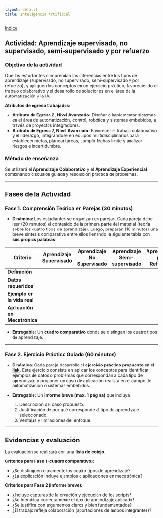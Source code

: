```yaml
---
layout: default
title: Inteligencia Artificial
---
```

[Indice](index)

## Actividad: Aprendizaje supervisado, no supervisado, semi-supervisado y por refuerzo

### Objetivo de la actividad

Que los estudiantes comprendan las diferencias entre los tipos de aprendizaje (supervisado, no supervisado, semi-supervisado y por refuerzo), y apliquen los conceptos en un ejercicio práctico, favoreciendo el trabajo colaborativo y el desarrollo de soluciones en el área de la automatización y la IA.

**Atributos de egreso trabajados:**

* **Atributo de Egreso 2, Nivel Avanzado:** Diseñar e implementar sistemas en el área de automatización, control, robótica y sistemas embebidos, a través de proyectos integradores.
* **Atributo de Egreso 7, Nivel Avanzado:** Favorecer el trabajo colaborativo y el liderazgo, integrándose en equipos multidisciplinarios para establecer metas, planear tareas, cumplir fechas límite y analizar riesgos e incertidumbre.

### Método de enseñanza

Se utilizará el **Aprendizaje Colaborativo** y el **Aprendizaje Experiencial**, combinando discusión guiada y resolución práctica de problemas.

---

## Fases de la Actividad

### **Fase 1. Comprensión Teórica en Parejas (30 minutos)**

* **Dinámica:**
Los estudiantes se organizan en parejas. Cada pareja debe leer (20 minutos) el contenido de la primera parte del material (teoría sobre los cuatro tipos de aprendizaje). Luego, preparan (10 minutos) una breve síntesis comparativa entre ellos llenando la siguiente tabla con **sus propias palabras**:

| **Criterio**                  | **Aprendizaje Supervisado** | **Aprendizaje No Supervisado** | **Aprendizaje Semi-supervisado** | **Aprendizaje por Refuerzo** |
| ----------------------------- | --------------------------- | ------------------------------ | -------------------------------- | ---------------------------- |
| **Definición**                |                             |                                |                                  |                              |
| **Datos requeridos**          |                             |                                |                                  |                              |
| **Ejemplo en la vida real**   |                             |                                |                                  |                              |
| **Aplicación en Mecatrónica** |                             |                                |                                  |                              |

* **Entregable:**
  Un **cuadro comparativo** donde se distingan los cuatro tipos de aprendizaje.

---

### **Fase 2. Ejercicio Práctico Guiado (60 minutos)**

* **Dinámica:**
Cada pareja desarrolla el **ejercicio práctico propuesto en el [link](https://karlosespinoza.github.io/curso/am/supervisado_no-supervisado_semi-supervizado_reforzado#:~:text=Agentes%20de%20videojuegos-,Pr%C3%A1ctica,-Objetivo%20de%20la)**. Este ejercicio consiste en aplicar los conceptos para identificar ejemplos de datos o problemas que correspondan a cada tipo de aprendizaje y proponer un caso de aplicación realista en el campo de automatización o sistemas embebidos.

* **Entregable:**
  Un **informe breve (máx. 1 página)** que incluya:

  1. Descripción del caso propuesto.
  2. Justificación de por qué corresponde al tipo de aprendizaje seleccionado.
  3. Ventajas y limitaciones del enfoque.

---

## Evidencias y evaluación

La evaluación se realizará con una **lista de cotejo**.

**Criterios para Fase 1 (cuadro comparativo):**

* ¿Se distinguen claramente los cuatro tipos de aprendizaje?
* ¿La explicación incluye ejemplos o aplicaciones en mecatrónica?

**Criterios para Fase 2 (informe breve):**

* ¿Incluye capturas de la creación y ejecución de los scripts?
* ¿Se identifica correctamente el tipo de aprendizaje aplicado?
* ¿Se justifica con argumentos claros y bien fundamentados?
* ¿El trabajo refleja colaboración (aportaciones de ambos integrantes)?
